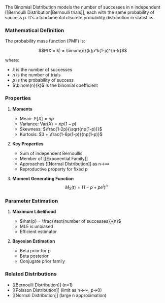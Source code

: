 The Binomial Distribution models the number of successes in n independent [[Bernoulli Distribution|Bernoulli trials]], each with the same probability of success p. It's a fundamental discrete probability distribution in statistics.

### Mathematical Definition

The probability mass function (PMF) is:

$$P(X = k) = \binom{n}{k}p^k(1-p)^{n-k}$$

where:
- $k$ is the number of successes
- $n$ is the number of trials
- $p$ is the probability of success
- $\binom{n}{k}$ is the binomial coefficient

### Properties

1. **Moments**
   - Mean: $\mathbb{E}[X] = np$
   - Variance: $\text{Var}(X) = np(1-p)$
   - Skewness: $\frac{1-2p}{\sqrt{np(1-p)}}$
   - Kurtosis: $3 + \frac{1-6p(1-p)}{np(1-p)}$

2. **Key Properties**
   - Sum of independent Bernoullis
   - Member of [[Exponential Family]]
   - Approaches [[Normal Distribution]] as n→∞
   - Reproductive property for fixed p

3. **Moment Generating Function**
   $$M_X(t) = (1-p+pe^t)^n$$

### Parameter Estimation

1. **Maximum Likelihood**
   - $\hat{p} = \frac{\text{number of successes}}{n}$
   - MLE is unbiased
   - Efficient estimator

2. **Bayesian Estimation**
   - Beta prior for p
   - Beta posterior
   - Conjugate prior family

### Related Distributions
- [[Bernoulli Distribution]] (n=1)
- [[Poisson Distribution]] (limit as n→∞, p→0)
- [[Normal Distribution]] (large n approximation)
